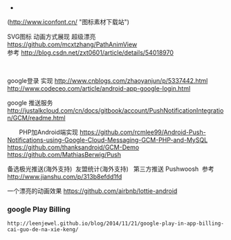 # 
-
(http://www.iconfont.cn/ "图标素材下载站")

SVG图标  动画方式展现 超级漂亮   https://github.com/mcxtzhang/PathAnimView   
                        参考   http://blog.csdn.net/zxt0601/article/details/54018970
                        
                       
                        
google登录 实现  http://www.cnblogs.com/zhaoyanjun/p/5337442.html
                http://www.codeceo.com/article/android-app-google-login.html
                
                
google 推送服务  http://justalkcloud.com/cn/docs/gitbook/account/PushNotificationIntegration/GCM/readme.html

        PHP加Android端实现 https://github.com/rcmlee99/Android-Push-Notifications-using-Google-Cloud-Messaging-GCM-PHP-and-MySQL
                          https://github.com/thanksandroid/GCM-Demo
                          https://github.com/MathiasBerwig/Push
                          
                          
备选极光推送(海外支持)  友盟统计(海外支持)  
第三方推送 Pushwoosh  参考  http://www.jianshu.com/p/313b8efdd1fd

一个漂亮的动画效果  https://github.com/airbnb/lottie-android
       
### google Play Billing 
    http://leenjewel.github.io/blog/2014/11/21/google-play-in-app-billing-cai-guo-de-na-xie-keng/
